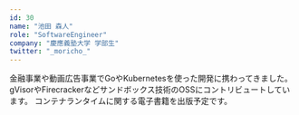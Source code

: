 ```yaml
---
id: 30
name: "池田 森人"
role: "SoftwareEngineer"
company: "慶應義塾大学 学部生"
twitter: "_moricho_"
---
```


金融事業や動画広告事業でGoやKubernetesを使った開発に携わってきました。 gVisorやFirecrackerなどサンドボックス技術のOSSにコントリビュートしています。 コンテナランタイムに関する電子書籍を出版予定です。

